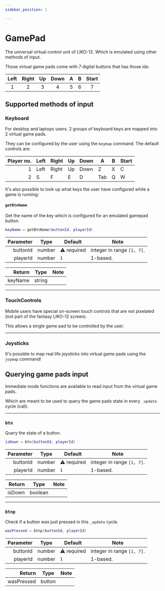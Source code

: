 ```yaml
---
sidebar_position: 1

---
```


# GamePad

The universal virtual control unit of LIKO-12.
Which is emulated using other methods of input.

Those virtual game pads come with 7 digital buttons that has those ids:

| Left | Right | Up  | Down |  A  |  B  | Start |
|:----:|:-----:|:---:|:----:|:---:|:---:|:-----:|
|  1   |   2   |  3  |  4   |  5  |  6  |   7   |

## Supported methods of input

### Keyboard

For desktop and laptops users.
2 groups of keyboard keys are mapped into 2 virtual game pads.

They can be configured by the user using the `keymap` command. The default controls are:

|  Player no. | Left | Right | Up  | Down | A   | B   | Start |
|------------:|------|-------|-----|------|-----|-----|-------|
|           1 | Left | Right | Up  | Down | Z   | X   | C     |
|           2 | S    | F     | E   | D    | Tab | Q   | W     |

It's also possible to look up what keys the user have configured while a game is running:

#### `getBtnName`

Get the name of the key which is configured for an emulated gamepad button.

```lua
keyName = getBtnName(buttonId, playerId)
```

| Parameter | Type   | Default     | Note                       |
|----------:|--------|-------------|----------------------------|
|  buttonId | number | ⚠️ required | integer in range `[1, 7]`. |
|  playerId | number | `1`         | 1-based.                   |

|  Return | Type   | Note |
|--------:|--------|------|
| keyName | string |      |

---

### TouchControls

Mobile users have special on-screen touch controls
that are not pixelated (not part of the fantasy LIKO-12 screen).

This allows a single game pad to be controlled by the user.

---

### Joysticks

It's possible to map real life joysticks into virtual game pads using the `joymap` command!

## Querying game pads input

Immediate mode functions are available to read input from the virtual game pads.

Which are meant to be used to query the game pads state in every `_update` cycle (call).

---

### `btn`

Query the state of a button.

```lua
isDown = btn(buttonId, playerId)
```

| Parameter | Type   | Default     | Note                       |
|----------:|--------|-------------|----------------------------|
|  buttonId | number | ⚠️ required | integer in range `[1, 7]`. |
|  playerId | number | `1`         | 1-based.                   |

| Return | Type    | Note |
|-------:|---------|------|
| isDown | boolean |      |

---

### `btnp`

Check if a button was just pressed in this `_update` cycle.

```lua
wasPressed = btnp(buttonId, playerId)
```

| Parameter | Type   | Default     | Note                       |
|----------:|--------|-------------|----------------------------|
|  buttonId | number | ⚠️ required | integer in range `[1, 7]`. |
|  playerId | number | `1`         | 1-based.                   |

|     Return | Type   | Note |
|-----------:|--------|------|
| wasPressed | button |      |


